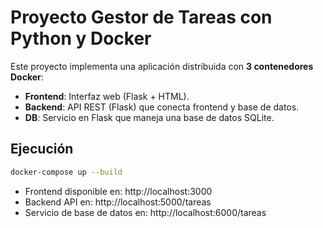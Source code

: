 # Proyecto Gestor de Tareas con Python y Docker

Este proyecto implementa una aplicación distribuida con **3 contenedores Docker**:

- **Frontend**: Interfaz web (Flask + HTML).
- **Backend**: API REST (Flask) que conecta frontend y base de datos.
- **DB**: Servicio en Flask que maneja una base de datos SQLite.

## Ejecución

```bash
docker-compose up --build
```

- Frontend disponible en: http://localhost:3000  
- Backend API en: http://localhost:5000/tareas  
- Servicio de base de datos en: http://localhost:6000/tareas
